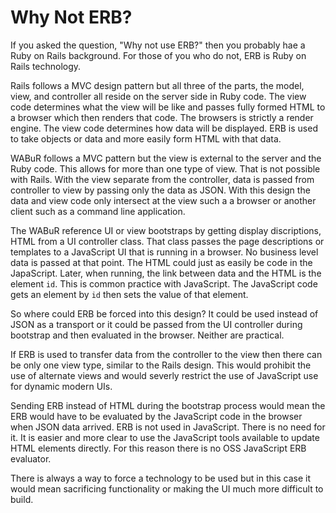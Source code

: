 
# Why Not ERB?

If you asked the question, "Why not use ERB?" then you probably hae a Ruby on
Rails background. For those of you who do not, ERB is Ruby on Rails
technology.

Rails follows a MVC design pattern but all three of the parts, the model,
view, and controller all reside on the server side in Ruby code. The view code
determines what the view will be like and passes fully formed HTML to a
browser which then renders that code. The browsers is strictly a render
engine. The view code determines how data will be displayed. ERB is used to
take objects or data and more easily form HTML with that data.

WABuR follows a MVC pattern but the view is external to the server and the
Ruby code. This allows for more than one type of view. That is not possible
with Rails. With the view separate from the controller, data is passed from
controller to view by passing only the data as JSON. With this design the data
and view code only intersect at the view such a a browser or another client
such as a command line application.

The WABuR reference UI or view bootstraps by getting display discriptions,
HTML from a UI controller class. That class passes the page descriptions or
templates to a JavaScript UI that is running in a browser. No business level
data is passed at that point. The HTML could just as easily be code in the
JapaScript. Later, when running, the link between data and the HTML is the
element `id`. This is common practice with JavaScript. The JavaScript code
gets an element by `id` then sets the value of that element.

So where could ERB be forced into this design? It could be used instead of
JSON as a transport or it could be passed from the UI controller during
bootstrap and then evaluated in the browser. Neither are practical.

If ERB is used to transfer data from the controller to the view then there can
be only one view type, similar to the Rails design. This would prohibit the
use of alternate views and would severly restrict the use of JavaScript use
for dynamic modern UIs.

Sending ERB instead of HTML during the bootstrap process would mean the ERB
would have to be evaluated by the JavaScript code in the browser when JSON
data arrived. ERB is not used in JavaScript. There is no need for it. It is
easier and more clear to use the JavaScript tools available to update HTML
elements directly. For this reason there is no OSS JavaScript ERB evaluator.

There is always a way to force a technology to be used but in this case it
would mean sacrificing functionality or making the UI much more difficult to
build.
